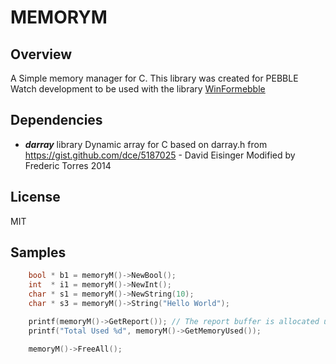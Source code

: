 MEMORYM
=======

## Overview

A Simple memory manager for C.
This library was created for PEBBLE Watch development to be used with 
the library [WinFormebble](https://github.com/fredericaltorres/WinFormebble)

## Dependencies

- ***darray*** library
    Dynamic array for C based on darray.h from https://gist.github.com/dce/5187025 - David Eisinger
    Modified by Frederic Torres 2014

## License

MIT

## Samples

```C
    bool * b1 = memoryM()->NewBool();
	int  * i1 = memoryM()->NewInt();
	char * s1 = memoryM()->NewString(10);
	char * s3 = memoryM()->String("Hello World");

	printf(memoryM()->GetReport()); // The report buffer is allocated using memoryM.
	printf("Total Used %d", memoryM()->GetMemoryUsed());

	memoryM()->FreeAll();
```